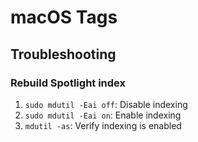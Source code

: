 # macOS Tags

## Troubleshooting

### Rebuild Spotlight index

1. `sudo mdutil -Eai off`: Disable indexing
2. `sudo mdutil -Eai on`: Enable indexing
3. `mdutil -as`: Verify indexing is enabled
